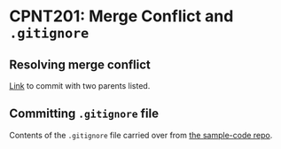 # CPNT201: Merge Conflict and `.gitignore`

## Resolving merge conflict

[Link](https://github.com/jluu38/cpnt201-a4/commit/6509d8ad16a757664cfde36f99517a9643b34120) to commit with two parents listed.

## Committing `.gitignore` file

Contents of the `.gitignore` file carried over from [the sample-code repo](https://github.com/sait-wbdv/sample-code/blob/master/.gitignore).
